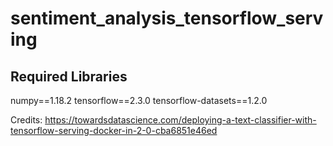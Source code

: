 # sentiment_analysis_tensorflow_serving

## Required Libraries
numpy==1.18.2
tensorflow==2.3.0
tensorflow-datasets==1.2.0


Credits: https://towardsdatascience.com/deploying-a-text-classifier-with-tensorflow-serving-docker-in-2-0-cba6851e46ed
